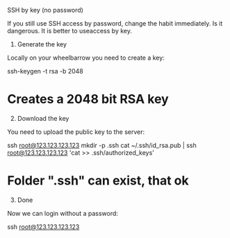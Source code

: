 SSH by key (no password)

If you still use SSH access by password, change the habit immediately. Is it dangerous. It is better to useaccess by key.

1. Generate the key

Locally on your wheelbarrow you need to create a key:

ssh-keygen -t rsa -b 2048
# Creates a 2048 bit RSA key

2. Download the key

You need to upload the public key to the server:

ssh root@123.123.123.123 mkdir -p .ssh
cat ~/.ssh/id_rsa.pub | ssh root@123.123.123.123 'cat >> .ssh/authorized_keys'
# Folder ".ssh" can exist, that ok

3. Done

Now we can login without a password:

ssh root@123.123.123.123
